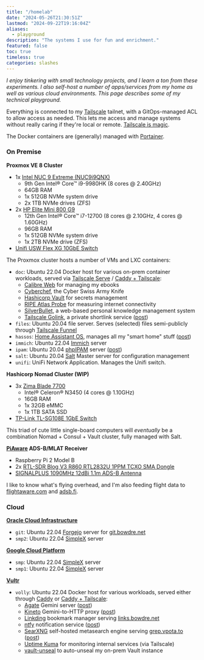 ```yaml
---
title: "/homelab"
date: "2024-05-26T21:30:51Z"
lastmod: "2024-09-22T19:16:04Z"
aliases:
  - playground
description: "The systems I use for fun and enrichment."
featured: false
toc: true
timeless: true
categories: slashes
---
```

*I enjoy tinkering with small technology projects, and I learn a ton from these experiments. I also self-host a number of apps/services from my home as well as various cloud environments. This page describes some of my technical playground.*

Everything is connected to my [Tailscale](https://tailscale.com) tailnet, with a GitOps-managed ACL to allow access as needed. This lets me access and manage systems without really caring if they're local or remote. [Tailscale is magic](/secure-networking-made-simple-with-tailscale/).

The Docker containers are (generally) managed with [Portainer](https://www.portainer.io/).

### On Premise

**Proxmox VE 8 Cluster**
- 1x [Intel NUC 9 Extreme (NUC9i9QNX)](https://www.amazon.com/Intel-Extreme-NUC9i9QNX-Single-Model/dp/B0851JV4R8)
  - 9th Gen Intel® Core™ i9-9980HK (8 cores @ 2.40GHz)
  - 64GB RAM
  - 1x 512GB NVMe system drive
  - 2x 1TB NVMe drives (ZFS)
- 2x [HP Elite Mini 800 G9](https://www.hp.com/us-en/shop/pdp/hp-elite-mini-800-g9-desktop-pc-p-88u16ua-aba-1)
  - 12th Gen Intel® Core™ i7-12700 (8 cores @ 2.10GHz, 4 cores @ 1.60GHz)
  - 96GB RAM
  - 1x 512GB NVMe system drive
  - 1x 2TB NVMe drive (ZFS)
- [Unifi USW Flex XG 10GbE Switch](https://store.ui.com/us/en/collections/unifi-switching-utility-10-gbps-ethernet/products/unifi-flex-xg)

The Proxmox cluster hosts a number of VMs and LXC containers:
- `doc`: Ubuntu 22.04 Docker host for various on-prem container workloads, served via [Tailscale Serve](/tailscale-ssh-serve-funnel/#tailscale-serve) / [Caddy + Tailscale](/caddy-tailscale-alternative-cloudflare-tunnel/):
  - [Calibre Web](https://github.com/janeczku/calibre-web) for managing my ebooks
  - [Cyberchef](https://github.com/gchq/CyberChef), the Cyber Swiss Army Knife
  - [Hashicorp Vault](https://www.vaultproject.io/) for secrets management
  - [RIPE Atlas Probe](https://www.ripe.net/analyse/internet-measurements/ripe-atlas/) for measuring internet connectivity
  - [SilverBullet](https://silverbullet.md), a web-based personal knowledge management system
  - [Tailscale Golink](https://github.com/tailscale/golink), a private shortlink service ([post](/tailscale-golink-private-shortlinks-tailnet/))
- `files`: Ubuntu 20.04 file server. Serves (selected) files semi-publicly through [Tailscale Funnel](/tailscale-ssh-serve-funnel/#tailscale-funnel)
- `hassos`: [Home Assistant OS](https://www.home-assistant.io/installation/), manages all my "smart home" stuff ([post](/automating-camera-notifications-home-assistant-ntfy/))
- `immich`: Ubuntu 22.04 [Immich](https://immich.app/) server
- `ipam`: Ubuntu 20.04 [phpIPAM](https://phpipam.net/) server ([post](/integrating-phpipam-with-vrealize-automation-8/#step-0-phpipam-installation-and-base-configuration))
- `salt`: Ubuntu 20.04 [Salt](https://saltproject.io/) Master server for configuration management
- `unifi`: UniFi Network Application. Manages the Unifi switch.

**Hashicorp Nomad Cluster (WIP)**
- 3x [Zima Blade 7700](https://shop.zimaboard.com/products/zimablade-single-board-server-for-cyber-native)
  - Intel® Celeron® N3450 (4 cores @ 1.10GHz)
  - 16GB RAM
  - 1x 32GB eMMC
  - 1x 1TB SATA SSD
- [TP-Link TL-SG108E 1GbE Switch](https://www.tp-link.com/us/home-networking/8-port-switch/tl-sg108e/)

This triad of cute little single-board computers will *eventually* be a combination Nomad + Consul + Vault cluster, fully managed with Salt.

**[PiAware](https://www.flightaware.com/adsb/piaware/build) ADS-B/MLAT Receiver**
- Raspberry Pi 2 Model B
- 2x [RTL-SDR Blog V3 R860 RTL2832U 1PPM TCXO SMA Dongle](https://www.amazon.com/gp/product/B0129EBDS2)
- [SIGNALPLUS 1090MHz 12dBi 1.1m ADS-B Antenna](https://www.amazon.com/gp/product/B08XYRMG3V/)

I like to know what's flying overhead, and I'm also feeding flight data to [flightaware.com](https://flightaware.com) and [adsb.fi](https://adsb.fi).

### Cloud

**[Oracle Cloud Infrastructure](https://www.oracle.com/cloud/free/)**
- `git`: Ubuntu 22.04 [Forgejo](https://forgejo.org/) server for [git.bowdre.net](https://git.bowdre.net/explore/repos)
- `smp2`: Ubuntu 22.04 [SimpleX](/simplex/) server

**[Google Cloud Platform](https://cloud.google.com/free/docs/free-cloud-features)**
- `smp`: Ubuntu 22.04 [SimpleX](/simplex/) server
- `smp1`: Ubuntu 22.04 [SimpleX](/simplex/) server

**[Vultr](https://www.vultr.com)**
- `volly`: Ubuntu 22.04 Docker host for various workloads, served either through [Caddy](https://caddyserver.com/) or [Caddy + Tailscale](/caddy-tailscale-alternative-cloudflare-tunnel/):
  - [Agate](https://github.com/mbrubeck/agate) Gemini server ([post](/gemini-capsule-gempost-github-actions/))
  - [Kineto](https://github.com/beelux/kineto) Gemini-to-HTTP proxy ([post](/gemini-capsule-gempost-github-actions/))
  - [Linkding](https://github.com/sissbruecker/linkding) bookmark manager serving [links.bowdre.net](https://links.bowdre.net/bookmarks/shared)
  - [ntfy](https://ntfy.sh/) notification service ([post](/easy-push-notifications-with-ntfy/))
  - [SearXNG](https://docs.searxng.org/) self-hosted metasearch engine serving [grep.vpota.to](https://grep.vpota.to) ([post](https://srsbsns.lol/post/self-hosting-a-search-engine-iyjdlk6y))
  - [Uptime Kuma](https://github.com/louislam/uptime-kuma) for monitoring internal services (via Tailscale)
  - [vault-unseal](https://github.com/lrstanley/vault-unseal) to auto-unseal my on-prem Vault instance
